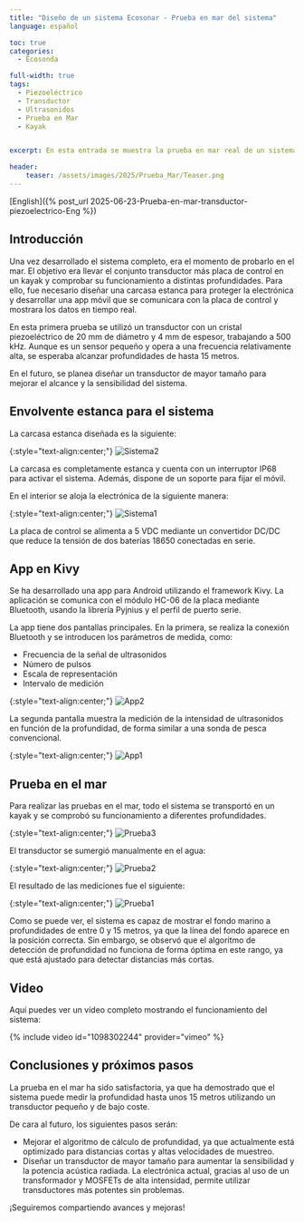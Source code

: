```yaml
---
title: "Diseño de un sistema Ecosonar - Prueba en mar del sistema"
language: español

toc: true
categories: 
  - Ecosonda  

full-width: true
tags:
  - Piezoeléctrico
  - Transductor
  - Ultrasonidos
  - Prueba en Mar
  - Kayak


excerpt: En esta entrada se muestra la prueba en mar real de un sistema ecosonar de bajo coste, incluyendo el diseño de la carcasa estanca, la app de visualización y los resultados obtenidos en condiciones reales.

header:
    teaser: /assets/images/2025/Prueba_Mar/Teaser.png
---
```


[English]({% post_url 2025-06-23-Prueba-en-mar-transductor-piezoelectrico-Eng %})

## Introducción

Una vez desarrollado el sistema completo, era el momento de probarlo en el mar. El objetivo era llevar el conjunto transductor más placa de control en un kayak y comprobar su funcionamiento a distintas profundidades. Para ello, fue necesario diseñar una carcasa estanca para proteger la electrónica y desarrollar una app móvil que se comunicara con la placa de control y mostrara los datos en tiempo real.

En esta primera prueba se utilizó un transductor con un cristal piezoeléctrico de 20 mm de diámetro y 4 mm de espesor, trabajando a 500 kHz. Aunque es un sensor pequeño y opera a una frecuencia relativamente alta, se esperaba alcanzar profundidades de hasta 15 metros.

En el futuro, se planea diseñar un transductor de mayor tamaño para mejorar el alcance y la sensibilidad del sistema.

## Envolvente estanca para el sistema

La carcasa estanca diseñada es la siguiente:

{:style="text-align:center;"}
![Sistema2](/assets/images/2025/Prueba_Mar/Sistema_Completo1.jpg "Sistema2")

La carcasa es completamente estanca y cuenta con un interruptor IP68 para activar el sistema. Además, dispone de un soporte para fijar el móvil.

En el interior se aloja la electrónica de la siguiente manera:

{:style="text-align:center;"}
![Sistema1](/assets/images/2025/Prueba_Mar/Sistema_Completo.jpg "Sistema1")

La placa de control se alimenta a 5 VDC mediante un convertidor DC/DC que reduce la tensión de dos baterías 18650 conectadas en serie.

## App en Kivy

Se ha desarrollado una app para Android utilizando el framework Kivy. La aplicación se comunica con el módulo HC-06 de la placa mediante Bluetooth, usando la librería Pyjnius y el perfil de puerto serie.

La app tiene dos pantallas principales. En la primera, se realiza la conexión Bluetooth y se introducen los parámetros de medida, como:

- Frecuencia de la señal de ultrasonidos
- Número de pulsos
- Escala de representación
- Intervalo de medición

{:style="text-align:center;"}
![App2](/assets/images/2025/Prueba_Mar/App2.jpg "App2")

La segunda pantalla muestra la medición de la intensidad de ultrasonidos en función de la profundidad, de forma similar a una sonda de pesca convencional.

{:style="text-align:center;"}
![App1](/assets/images/2025/Prueba_Mar/App1.jpg "App1")

## Prueba en el mar

Para realizar las pruebas en el mar, todo el sistema se transportó en un kayak y se comprobó su funcionamiento a diferentes profundidades.

{:style="text-align:center;"}
![Prueba3](/assets/images/2025/Prueba_Mar/Prueba3.png "Prueba3")

El transductor se sumergió manualmente en el agua:

{:style="text-align:center;"}
![Prueba2](/assets/images/2025/Prueba_Mar/Prueba2.png "Prueba2")

El resultado de las mediciones fue el siguiente:

{:style="text-align:center;"}
![Prueba1](/assets/images/2025/Prueba_Mar/Prueba1.png "Prueba1")

Como se puede ver, el sistema es capaz de mostrar el fondo marino a profundidades de entre 0 y 15 metros, ya que la línea del fondo aparece en la posición correcta. Sin embargo, se observó que el algoritmo de detección de profundidad no funciona de forma óptima en este rango, ya que está ajustado para detectar distancias más cortas.

## Video

Aquí puedes ver un vídeo completo mostrando el funcionamiento del sistema:

{% include video id="1098302244" provider="vimeo" %}

## Conclusiones y próximos pasos

La prueba en el mar ha sido satisfactoria, ya que ha demostrado que el sistema puede medir la profundidad hasta unos 15 metros utilizando un transductor pequeño y de bajo coste.

De cara al futuro, los siguientes pasos serán:

- Mejorar el algoritmo de cálculo de profundidad, ya que actualmente está optimizado para distancias cortas y altas velocidades de muestreo.
- Diseñar un transductor de mayor tamaño para aumentar la sensibilidad y la potencia acústica radiada. La electrónica actual, gracias al uso de un transformador y MOSFETs de alta intensidad, permite utilizar transductores más potentes sin problemas.

¡Seguiremos compartiendo avances y mejoras!